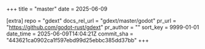 +++
title = "master"
date = 2025-06-09

[extra]
repo = "gdext"
docs_rel_url = "gdext/master/godot"
pr_url = "https://github.com/godot-rust/gdext"
pr_author = ""
sort_key = 9999-01-01
date_time = 2025-06-09T14:04:21Z
commit_sha = "443621ca0902ca1f597ebd99d25ebbc385dd37bb"
+++


